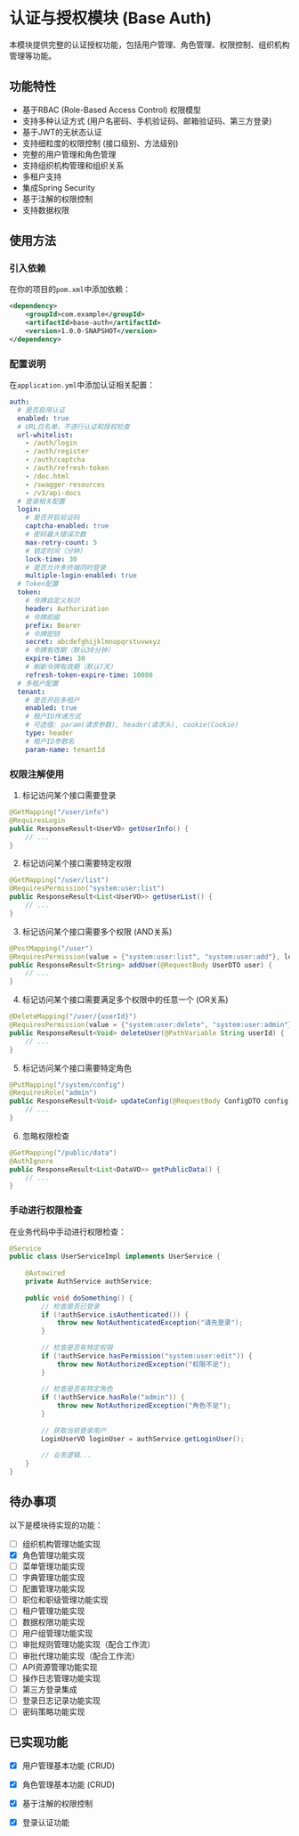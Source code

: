 # 认证与授权模块 (Base Auth)

本模块提供完整的认证授权功能，包括用户管理、角色管理、权限控制、组织机构管理等功能。

## 功能特性

- 基于RBAC (Role-Based Access Control) 权限模型
- 支持多种认证方式 (用户名密码、手机验证码、邮箱验证码、第三方登录)
- 基于JWT的无状态认证
- 支持细粒度的权限控制 (接口级别、方法级别)
- 完整的用户管理和角色管理
- 支持组织机构管理和组织关系
- 多租户支持
- 集成Spring Security
- 基于注解的权限控制
- 支持数据权限

## 使用方法

### 引入依赖

在你的项目的`pom.xml`中添加依赖：

```xml
<dependency>
    <groupId>com.example</groupId>
    <artifactId>base-auth</artifactId>
    <version>1.0.0-SNAPSHOT</version>
</dependency>
```

### 配置说明

在`application.yml`中添加认证相关配置：

```yaml
auth:
  # 是否启用认证
  enabled: true
  # URL白名单，不进行认证和授权检查
  url-whitelist:
    - /auth/login
    - /auth/register
    - /auth/captcha
    - /auth/refresh-token
    - /doc.html
    - /swagger-resources
    - /v3/api-docs
  # 登录相关配置
  login:
    # 是否开启验证码
    captcha-enabled: true
    # 密码最大错误次数
    max-retry-count: 5
    # 锁定时间（分钟）
    lock-time: 30
    # 是否允许多终端同时登录
    multiple-login-enabled: true
  # Token配置
  token:
    # 令牌自定义标识
    header: Authorization
    # 令牌前缀
    prefix: Bearer
    # 令牌密钥
    secret: abcdefghijklmnopqrstuvwxyz
    # 令牌有效期（默认30分钟）
    expire-time: 30
    # 刷新令牌有效期（默认7天）
    refresh-token-expire-time: 10080
  # 多租户配置
  tenant:
    # 是否开启多租户
    enabled: true
    # 租户ID传递方式
    # 可选值: param(请求参数), header(请求头), cookie(Cookie)
    type: header
    # 租户ID参数名
    param-name: tenantId
```

### 权限注解使用

1. 标记访问某个接口需要登录

```java
@GetMapping("/user/info")
@RequiresLogin
public ResponseResult<UserVO> getUserInfo() {
    // ...
}
```

2. 标记访问某个接口需要特定权限

```java
@GetMapping("/user/list")
@RequiresPermission("system:user:list")
public ResponseResult<List<UserVO>> getUserList() {
    // ...
}
```

3. 标记访问某个接口需要多个权限 (AND关系)

```java
@PostMapping("/user")
@RequiresPermission(value = {"system:user:list", "system:user:add"}, logical = Logical.AND)
public ResponseResult<String> addUser(@RequestBody UserDTO user) {
    // ...
}
```

4. 标记访问某个接口需要满足多个权限中的任意一个 (OR关系)

```java
@DeleteMapping("/user/{userId}")
@RequiresPermission(value = {"system:user:delete", "system:user:admin"}, logical = Logical.OR)
public ResponseResult<Void> deleteUser(@PathVariable String userId) {
    // ...
}
```

5. 标记访问某个接口需要特定角色

```java
@PutMapping("/system/config")
@RequiresRole("admin")
public ResponseResult<Void> updateConfig(@RequestBody ConfigDTO config) {
    // ...
}
```

6. 忽略权限检查

```java
@GetMapping("/public/data")
@AuthIgnore
public ResponseResult<List<DataVO>> getPublicData() {
    // ...
}
```

### 手动进行权限检查

在业务代码中手动进行权限检查：

```java
@Service
public class UserServiceImpl implements UserService {
    
    @Autowired
    private AuthService authService;
    
    public void doSomething() {
        // 检查是否已登录
        if (!authService.isAuthenticated()) {
            throw new NotAuthenticatedException("请先登录");
        }
        
        // 检查是否有特定权限
        if (!authService.hasPermission("system:user:edit")) {
            throw new NotAuthorizedException("权限不足");
        }
        
        // 检查是否有特定角色
        if (!authService.hasRole("admin")) {
            throw new NotAuthorizedException("角色不足");
        }
        
        // 获取当前登录用户
        LoginUserVO loginUser = authService.getLoginUser();
        
        // 业务逻辑...
    }
}
```

## 待办事项

以下是模块待实现的功能：

- [ ] 组织机构管理功能实现
- [x] 角色管理功能实现
- [ ] 菜单管理功能实现
- [ ] 字典管理功能实现
- [ ] 配置管理功能实现
- [ ] 职位和职级管理功能实现
- [ ] 租户管理功能实现
- [ ] 数据权限功能实现
- [ ] 用户组管理功能实现
- [ ] 审批规则管理功能实现（配合工作流）
- [ ] 审批代理功能实现（配合工作流）
- [ ] API资源管理功能实现
- [ ] 操作日志管理功能实现
- [ ] 第三方登录集成
- [ ] 登录日志记录功能实现
- [ ] 密码策略功能实现

## 已实现功能

- [x] 用户管理基本功能 (CRUD)
- [x] 角色管理基本功能 (CRUD)
- [x] 基于注解的权限控制
- [x] 登录认证功能
 